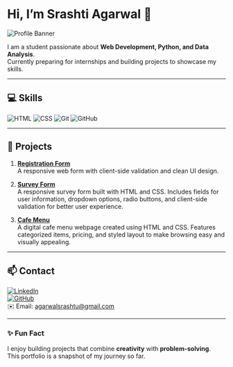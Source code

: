 # Hi, I’m Srashti Agarwal 👋

![Profile Banner](https://img.shields.io/badge/Welcome-to-My-Portfolio-blue?style=for-the-badge)

I am a student passionate about **Web Development, Python, and Data Analysis**.  
Currently preparing for internships and building projects to showcase my skills.

---

## 💻 Skills

![HTML](https://img.shields.io/badge/HTML5-E34F26?style=for-the-badge&logo=html5&logoColor=white)
![CSS](https://img.shields.io/badge/CSS3-1572B6?style=for-the-badge&logo=css3&logoColor=white)
![Git](https://img.shields.io/badge/Git-F05032?style=for-the-badge&logo=git&logoColor=white)
![GitHub](https://img.shields.io/badge/GitHub-181717?style=for-the-badge&logo=github&logoColor=white)

---

## 📝 Projects

1. [**Registration Form**](https://im-srashtiagarwal.github.io/registration-form/)  
   A responsive web form with client-side validation and clean UI design.

2. [**Survey Form**](https://im-srashtiagarwal.github.io/survey-form/)  
   A responsive survey form built with HTML and CSS. Includes fields for user information, dropdown options, radio buttons, and client-side validation for better user experience.

3. [**Cafe Menu**](https://im-srashtiagarwal.github.io/Cafe-menu/)  
   A digital cafe menu webpage created using HTML and CSS. Features categorized items, pricing, and styled layout to make browsing easy and visually appealing.

---

## 📫 Contact

[![LinkedIn](https://img.shields.io/badge/LinkedIn-0077B5?style=for-the-badge&logo=linkedin&logoColor=white)](https://www.linkedin.com/in/srashtiagarwal)  
[![GitHub](https://img.shields.io/badge/GitHub-181717?style=for-the-badge&logo=github&logoColor=white)](https://github.com/im-srashtiagarwal)  
✉️ Email: agarwalsrashtu@gmail.com

---

### ✨ Fun Fact
I enjoy building projects that combine **creativity** with **problem-solving**.  
This portfolio is a snapshot of my journey so far.
